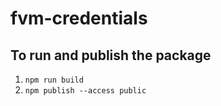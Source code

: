 # fvm-credentials

## To run and publish the package

1. `npm run build`
2. `npm publish --access public`
